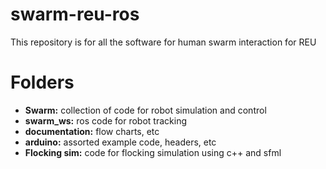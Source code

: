 # swarm-reu-ros
This repository is for all the software for human swarm interaction for REU

# Folders
- **Swarm:** collection of code for robot simulation and control
- **swarm_ws:** ros code for robot tracking
- **documentation:** flow charts, etc
- **arduino:** assorted example code, headers, etc
- **Flocking sim:** code for flocking simulation using c++ and sfml
